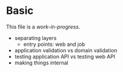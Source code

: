 # Basic

This file is a _work-in-progress_.

- separating layers
  - entry points: web and job
- application validation vs domain validation
- testing application API vs testing web API
- making things internal
